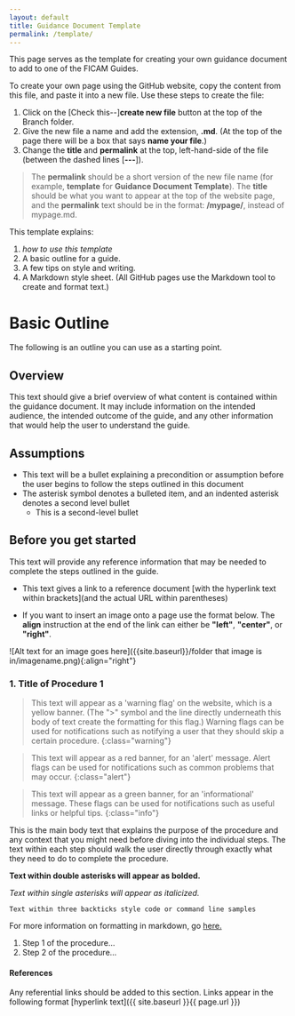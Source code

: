 ```yaml
---
layout: default
title: Guidance Document Template
permalink: /template/
---
```


This page serves as the template for creating your own guidance document to add to one of the FICAM Guides.

To create your own page using the GitHub website, copy the content from this file, and paste it into a new file. Use these steps to create the file: 

  1. Click on the [Check this--]**create new file** button at the top of the Branch folder. 
  2. Give the new file a name and add the extension, **.md**. (At the top of the page there will be a box that says **name your file**.) 
  3. Change the **title** and **permalink** at the top, left-hand-side of the file (between the dashed lines [**---**]).  
  > The **permalink** should be a short version of the new file name (for example, **template** for **Guidance Document Template**). The **title** should be what you want to appear at the top of the website page, and the **permalink** text should be in the format: **/mypage/**, instead of mypage.md.

This template explains: 

  1. _how to use this template_ 
  2. A basic outline for a guide.
  3. A few tips on style and writing. 
  4. A Markdown style sheet. (All GitHub pages use the Markdown tool to create and format text.)  

# Basic Outline 

The following is an outline you can use as a starting point.

<!--- For example, this code denotes a comment, and information written inside of it will not appear on the website but can be used as a reference for others viewing the file. -->


<!--- The '#' symbol is used to denote headers, with different amounts aligning with different header styles. -->

## Overview

This text should give a brief overview of what content is contained within the guidance document. It may include information on the intended audience, the intended outcome of the guide, and any other information that would help the user to understand the guide.

## Assumptions

  * This text will be a bullet explaining a precondition or assumption before the user begins to follow the steps outlined in this document
  * The asterisk symbol denotes a bulleted item, and an indented asterisk denotes a second level bullet
    * This is a second-level bullet

## Before you get started

This text will provide any reference information that may be needed to complete the steps outlined in the guide.

  * This text gives a link to a reference document [with the hyperlink text within brackets](and the actual URL within parentheses)

  * If you want to insert an image onto a page use the format below. The **align** instruction at the end of the link can either be **"left"**, **"center"**, or **"right"**.

![Alt text for an image goes here]({{site.baseurl}}/folder that image is in/imagename.png){:align="right"}

### 1. Title of Procedure 1

> This text will appear as a 'warning flag' on the website, which is a yellow banner. (The ">" symbol and the line directly underneath this body of text create the formatting for this flag.) Warning flags can be used for notifications such as notifying a user that they should skip a certain procedure.
{:class="warning"}

> This text will appear as a red banner, for an 'alert' message. Alert flags can be used for notifications such as common problems that may occur.
{:class="alert"}

> This text will appear as a green banner, for an 'informational' message. These flags can be used for notifications such as useful links or helpful tips.
{:class="info"}

This is the main body text that explains the purpose of the procedure and any context that you might need before diving into the individual steps. The text within each step should walk the user directly through exactly what they need to do to complete the procedure.

**Text within double asterisks will appear as bolded.**

*Text within single asterisks will appear as italicized.*

```Text within three backticks style code or command line samples```

For more information on formatting in markdown, go [here.](https://help.github.com/articles/basic-writing-and-formatting-syntax/)

1.	Step 1 of the procedure...
2.	Step 2 of the procedure...


#### References

Any referential links should be added to this section. Links appear in the following format [hyperlink text]({{ site.baseurl }}{{ page.url }})
